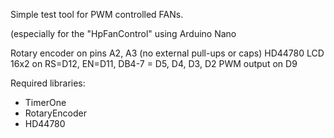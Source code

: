 Simple test tool for PWM controlled FANs. 

(especially for the "HpFanControl" using Arduino Nano


Rotary encoder on pins A2, A3 (no external pull-ups or caps)
HD44780 LCD 16x2 on RS=D12, EN=D11, DB4-7 = D5, D4, D3, D2
PWM output on D9

Required libraries:
 - TimerOne
 - RotaryEncoder
 - HD44780
